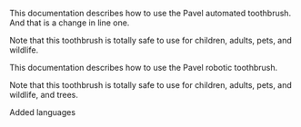 This documentation describes how to use the Pavel automated toothbrush. And that is a change in line one. 

Note that this toothbrush is totally safe to use for children, adults, pets, and wildlife.

This documentation describes how to use the Pavel robotic toothbrush.

Note that this toothbrush is totally safe to use for children, adults, pets, and wildlife, and trees.

Added languages